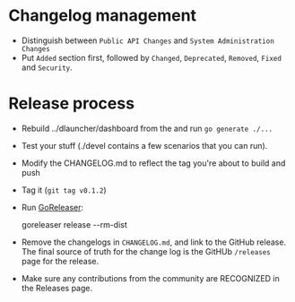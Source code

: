 # Changelog management

* Distinguish between `Public API Changes` and `System Administration Changes`
* Put `Added` section first, followed by `Changed`, `Deprecated`, `Removed`, `Fixed` and `Security`.

# Release process

* Rebuild ../dlauncher/dashboard from the and run `go generate ./...`

* Test your stuff (./devel contains a few scenarios that you can run).

* Modify the CHANGELOG.md to reflect the tag you're about to build and push

* Tag it (`git tag v0.1.2`)

* Run [GoReleaser](https://goreleaser.com/quick-start/):

    goreleaser release --rm-dist

* Remove the changelogs in `CHANGELOG.md`, and link to the GitHub
  release.  The final source of truth for the change log is the GitHUb
  `/releases` page for the release.

* Make sure any contributions from the community are RECOGNIZED in the
  Releases page.
